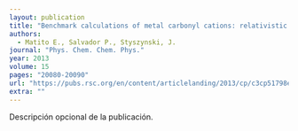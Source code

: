 ```yaml
---
layout: publication
title: "Benchmark calculations of metal carbonyl cations: relativistic vs electron correlation effects"
authors:
  - Matito E., Salvador P., Styszynski, J.
journal: "Phys. Chem. Chem. Phys."
year: 2013
volume: 15
pages: "20080-20090"
url: "https://pubs.rsc.org/en/content/articlelanding/2013/cp/c3cp51798e#!divAbstract"
extra: ""
---
```


Descripción opcional de la publicación.
